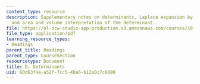 ```yaml
---
content_type: resource
description: Supplementary notes on determinants, Laplace expansion by cofactors,
  and area and volume interpretation of the determinant.
file: https://ol-ocw-studio-app-production.s3.amazonaws.com/courses/18-02-multivariable-calculus-fall-2007/60d63f4aa52f7cc54ba6b12a0c7c6080_determinants.pdf
file_type: application/pdf
learning_resource_types:
- Readings
parent_title: Readings
parent_type: CourseSection
resourcetype: Document
title: D. Determinants
uid: 60d63f4a-a52f-7cc5-4ba6-b12a0c7c6080
---
```

